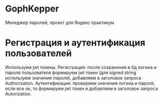 # GophKepper
Менеджер паролей, проект для Яндекс практикум

# Регистрация и аутентификация пользователей

Используем jwt токены. 
Регистрация: после сохранения в бд логина и пароля пользователя формируем jwt токен (для signed string используем значение пароля), добавляем в заголовок запроса Authorization. 
Аутентификация: проверяем значения логина и пароля, если все ок, то формируем jwt токен и добавляем в заголовок запроса Autorization.


